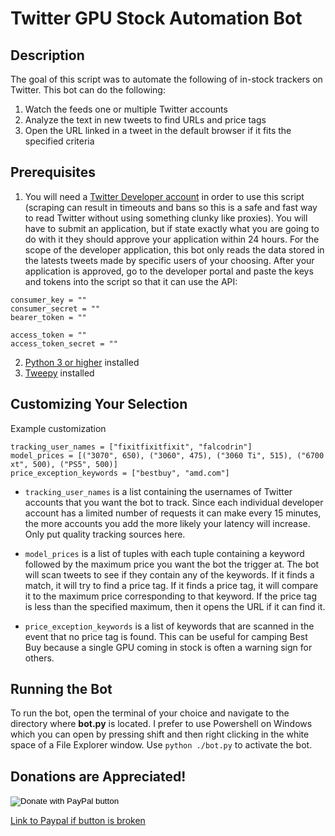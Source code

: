 # Twitter GPU Stock Automation Bot

## Description

The goal of this script was to automate the following of in-stock trackers on Twitter. This bot can do the following:
1. Watch the feeds one or multiple Twitter accounts
2. Analyze the text in new tweets to find URLs and price tags
3. Open the URL linked in a tweet in the default browser if it fits the specified criteria

## Prerequisites
1. You will need a [Twitter Developer account](https://developer.twitter.com/en) in order to use this script (scraping can result in timeouts and bans so this is a safe and fast way to read Twitter without using something clunky like proxies). 
You will have to submit an application, but if state exactly what you are going to do with it they should approve your application within 24 hours.
For the scope of the developer application, this bot only reads the data stored in the latests tweets made by specific users of your choosing.
After your application is approved, go to the developer portal and paste the keys and tokens into the script so that it can use the API:
~~~
consumer_key = ""
consumer_secret = ""
bearer_token = ""

access_token = ""
access_token_secret = ""
~~~
2. [Python 3 or higher](https://www.python.org/downloads/) installed
3. [Tweepy](https://docs.tweepy.org/en/stable/install.html) installed

## Customizing Your Selection
Example customization
~~~
tracking_user_names = ["fixitfixitfixit", "falcodrin"]
model_prices = [("3070", 650), ("3060", 475), ("3060 Ti", 515), ("6700 xt", 500), ("PS5", 500)]
price_exception_keywords = ["bestbuy", "amd.com"]
~~~
- `tracking_user_names` is a list containing the usernames of Twitter accounts that you want the bot to track. Since each individual developer account has a limited number of requests it can make every 15 minutes, the more accounts you add the more likely your latency will increase. Only put quality tracking sources here.
  
- `model_prices` is a list of tuples with each tuple containing a keyword followed by the maximum price you want the bot the trigger at. The bot will scan tweets to see if they contain any of the keywords. If it finds a match, it will try to find a price tag. If it finds a price tag, it will compare it to the maximum price corresponding to that keyword. If the price tag is less than the specified maximum, then it opens the URL if it can find it.

- `price_exception_keywords` is a list of keywords that are scanned in the event that no price tag is found. This can be useful for camping Best Buy because a single GPU coming in stock is often a warning sign for others.

## Running the Bot
To run the bot, open the terminal of your choice and navigate to the directory where **bot.py** is located. 
I prefer to use Powershell on Windows which you can open by pressing shift and then right clicking in the white space of a File Explorer window.
Use `python ./bot.py` to activate the bot.

## Donations are Appreciated! 

<form action="https://www.paypal.com/donate" method="post" target="_top">
<input type="hidden" name="business" value="YSVPF57ECUQ4Y" />
<input type="hidden" name="no_recurring" value="0" />
<input type="hidden" name="item_name" value="Donations to my coding efforts" />
<input type="hidden" name="currency_code" value="USD" />
<input type="image" src="https://www.paypalobjects.com/en_US/i/btn/btn_donate_LG.gif" border="0" name="submit" title="PayPal - The safer, easier way to pay online!" alt="Donate with PayPal button" />
<img alt="" border="0" src="https://www.paypal.com/en_US/i/scr/pixel.gif" width="1" height="1" />
</form>

[Link to Paypal if button is broken](https://www.paypal.com/donate?business=YSVPF57ECUQ4Y&no_recurring=0&item_name=Donations+to+my+coding+efforts&currency_code=USD)

